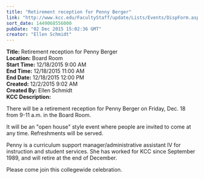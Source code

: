 ```yaml
---
title: "Retirement reception for Penny Berger"
link: "http://www.kcc.edu/FacultyStaff/update/Lists/Events/DispForm.aspx?ID=939"
sort_date: 1449068556000
pubDate: "02 Dec 2015 15:02:36 GMT"
creator: "Ellen Schmidt"
---
```


<div><b>Title:</b> Retirement reception for Penny Berger</div>
<div><b>Location:</b> Board Room</div>
<div><b>Start Time:</b> 12/18/2015 9:00 AM</div>
<div><b>End Time:</b> 12/18/2015 11:00 AM</div>
<div><b>End Date:</b> 12/18/2015 12:00 PM</div>
<div><b>Created:</b> 12/2/2015 9:02 AM</div>
<div><b>Created By:</b> Ellen Schmidt</div>
<div><b>KCC Description:</b> <div class="ExternalClassEC437ECF48C14F8A822CACDF7D924C16"><p>​​There will be a retirement reception for Penny Berger on Friday, Dec. 18 from 9-11 a.m. in the Board Room.</p>
<p>It will be an &quot;open house&quot; style event where people are invited to come at any time. Refreshments will be served.</p>
<p>Penny is a curriculum support manager/administrative assistant IV for instruction and student services. She has worked for KCC since September 1989, and will retire at the end of December.</p>
<p>Please come join this collegewide celebration.</p></div></div>
